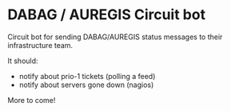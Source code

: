 # DABAG / AUREGIS Circuit bot

Circuit bot for sending DABAG/AUREGIS status messages to their infrastructure team.

It should:

 - notify about prio-1 tickets (polling a feed)
 - notify about servers gone down (nagios)

 More to come!
